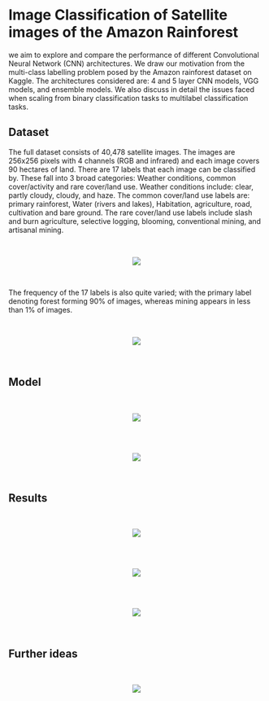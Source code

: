 # Image Classification of Satellite images of the Amazon Rainforest

we aim to explore and compare the performance of different Convolutional Neural Network (CNN) architectures. We draw our motivation 
from the multi-class labelling problem posed by the Amazon rainforest dataset on Kaggle. The architectures considered are: 4 and 5 layer CNN models, 
VGG models, and ensemble models. We also discuss in detail the issues faced when scaling from binary classification tasks to multilabel
classification tasks.

## Dataset

The full dataset consists of 40,478 satellite images. The images are 256x256 pixels with 4 channels (RGB and infrared) and each image covers 90 hectares of land.
There are 17 labels that each image can be classified by. These fall into 3 broad categories: Weather conditions, common cover/activity and
rare cover/land use. Weather conditions include: clear, partly cloudy, cloudy, and haze. The common cover/land use labels are: 
primary rainforest, Water (rivers and lakes), Habitation, agriculture, road, cultivation and bare ground. The rare cover/land use
labels include slash and burn agriculture, selective logging, blooming, conventional mining, and artisanal mining.

<br>
<p align="center">
<img src=misc/dataset.png>
</p>
<br>

The frequency of the 17 labels is also quite varied; with the primary label denoting forest forming 90% of images, whereas mining 
appears in less than 1% of images.

<br>
<p align="center">
<img src=misc/histogram.png>
</p>
<br>

## Model

<br>
<p align="center">
<img src=misc/CNN.png>
</p>
<br>


<br>
<p align="center">
<img src=misc/VGG.png>
</p>
<br>

## Results

<br>
<p align="center">
<img src=misc/training.png>
</p>
<br>


<br>
<p align="center">
<img src=misc/confusion_matrix.png>
</p>
<br>

<br>
<p align="center">
<img src=misc/table.png>
</p>
<br>

## Further ideas

<br>
<p align="center">
<img src=misc/ensemble.png>
</p>
<br>
